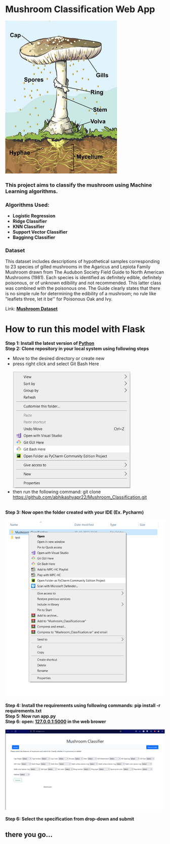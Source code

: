 # Mushroom Classification Web App

<img src = "/css/images/img_1.png" width="70%">

### This project aims to classify the mushroom using Machine Learning algorithms.

### Algorithms Used:
- **Logistic Regression**
- **Ridge Classifier**
- **KNN Classifier**
- **Support Vector Classifier**
- **Bagginng Classifier**

### Dataset
This dataset includes descriptions of hypothetical samples corresponding to 23 species of gilled mushrooms in the Agaricus and Lepiota Family Mushroom drawn from The Audubon Society Field Guide to North American Mushrooms (1981). Each species is identified as definitely edible, definitely poisonous, or of unknown edibility and not recommended. This latter class was combined with the poisonous one. The Guide clearly states that there is no simple rule for determining the edibility of a mushroom; no rule like "leaflets three, let it be'' for Poisonous Oak and Ivy.

Link: **[Mushroom Dataset](https://www.kaggle.com/datasets/uciml/mushroom-classification)**

# How to run this model with Flask
**Step 1: Install the latest version of [Python](https://www.python.org/downloads/windows/)** <br>
**Step 2: Clone repository in your local system using following steps**
- Move to the desired directory or create new <br>
- press right click and select Git Bash Here <br><br>
 <img src="/css/images/img_3.png"> <br>
- then run the following command: git clone https://github.com/abhikashyapr22/Mushroom_Classification.git <br><br>

**Step 3: Now open the folder created with your IDE (Ex. Pycharm)** <br><br>
<img src="/css/images/img_5.png"> <br><br>
**Step 4: Install the requirements using following commands: pip install -r requirements.txt** <br>
**Step 5: Now run app.py** <br>
**Step 6: open: [127.0.0.1:5000](127.0.0.1:5000) in the web brower** <br><br>
<img src="/css/images/img_4.png"><br><br>
**Step 6: Select the specification from drop-down and submit** <br>

## there you go...

